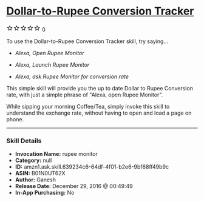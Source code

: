 # [Dollar-to-Rupee Conversion Tracker](http://alexa.amazon.com/#skills/amzn1.ask.skill.639234c6-64df-4f01-b2e6-9bf68ff49b9c)
![0 stars](../../images/ic_star_border_black_18dp_1x.png)![0 stars](../../images/ic_star_border_black_18dp_1x.png)![0 stars](../../images/ic_star_border_black_18dp_1x.png)![0 stars](../../images/ic_star_border_black_18dp_1x.png)![0 stars](../../images/ic_star_border_black_18dp_1x.png) 0

To use the Dollar-to-Rupee Conversion Tracker skill, try saying...

* *Alexa, Open Rupee Monitor*

* *Alexa, Launch Rupee Monitor*

* *Alexa, ask Rupee Monitor for conversion rate*

This simple skill will provide you the up to date Dollar to Rupee Conversion rate, with just a simple phrase of "Alexa, open Rupee Monitor". 

While sipping your morning Coffee/Tea, simply invoke this skill to understand the exchange rate, without having to open and load a page on phone.

***

### Skill Details

* **Invocation Name:** rupee monitor
* **Category:** null
* **ID:** amzn1.ask.skill.639234c6-64df-4f01-b2e6-9bf68ff49b9c
* **ASIN:** B01N0UT62X
* **Author:** Ganesh
* **Release Date:** December 29, 2016 @ 00:49:49
* **In-App Purchasing:** No
